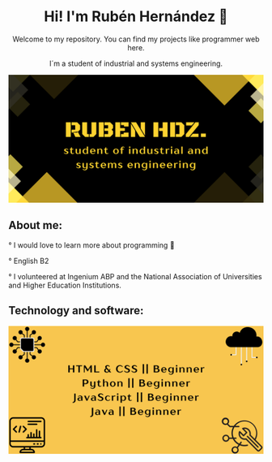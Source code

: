 <p align="center">
  <h1 align="center">Hi! I'm Rubén Hernández 👋</h1>
</p>

<p align="center">
  Welcome to my repository. You can find my projects like programmer web here.
</p>
<p align="center">
  I´m a student of industrial and systems engineering. 
</p>
<img src="https://github.com/Gyo28/Gyo28/blob/main/Black%20and%20Yellow%20Under%20Construction%20Banner%20(1).png">
  <h2>About me:</h2>
</p>
<p>° I would love to learn more about programming 🫰</p>
<p>° English B2</p>
<p>° I volunteered at Ingenium ABP and the National Association of Universities and Higher Education Institutions.</p>
 <h2>Technology and software:</h2>

 <img src="https://github.com/Gyo28/Gyo28/blob/main/1%20(2).png">
